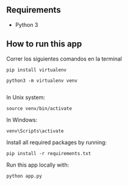 ## Requirements
* Python 3

## How to run this app
Correr los siguientes comandos en la terminal

```
pip install virtualenv

python3 -m virtualenv venv


```
In Unix system:
```
source venv/bin/activate

```
In Windows: 

```
venv\Scripts\activate
```

Install all required packages by running:
```
pip install -r requirements.txt
```

Run this app locally with:
```
python app.py
```


